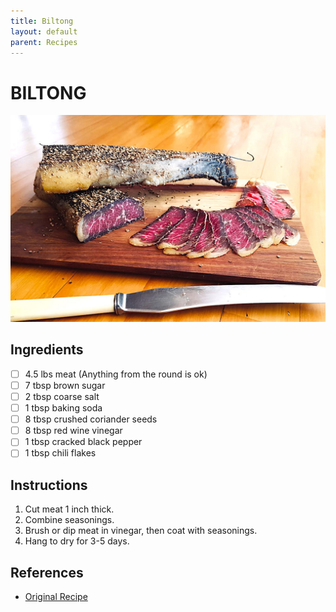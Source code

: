 ```yaml
---
title: Biltong
layout: default
parent: Recipes
---
```

# BILTONG

![Recipe Photo](/recipes/img/biltong.jpg)

## Ingredients

- [ ] 4.5 lbs meat (Anything from the round is ok)
- [ ] 7 tbsp brown sugar
- [ ] 2 tbsp coarse salt
- [ ] 1 tbsp baking soda
- [ ] 8 tbsp crushed coriander seeds
- [ ] 8 tbsp red wine vinegar
- [ ] 1 tbsp cracked black pepper
- [ ] 1 tbsp chili flakes

## Instructions

1. Cut meat 1 inch thick.
1. Combine seasonings.
1. Brush or dip meat in vinegar, then coat with seasonings.
1. Hang to dry for 3-5 days.


## References
- [Original Recipe](https://www.tasteatlas.com/biltong/recipe/modern-biltong)


